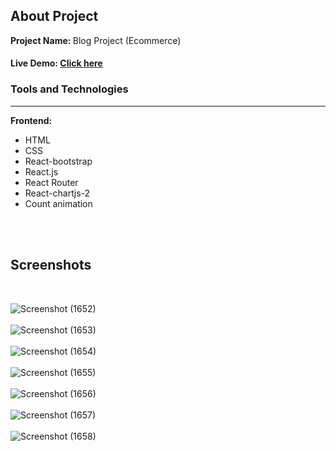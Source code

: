 <h2>About Project</h2>

<b>Project Name: </b> Blog Project (Ecommerce)

<h4>Live Demo: <a href="https://cocky-beaver-d54bcd.netlify.app/">Click here</a </h4> 




<h3>Tools and Technologies </h3>
<hr />

<b>Frontend: </b>
<ul>
  <li> HTML </li>
  <li> CSS </li>
  <li> React-bootstrap </li>
  <li> React.js </li>
  <li> React Router </li>
  <li> React-chartjs-2 </li>
  <li> Count animation </li>
</ul>



<br />
<br />

<h2>Screenshots</h2>
<br />
  
  
![Screenshot (1652)](https://user-images.githubusercontent.com/48715379/179383000-fa21e9fa-f80e-4259-8f3c-676792757e84.png) <br /> <br />
![Screenshot (1653)](https://user-images.githubusercontent.com/48715379/179383007-8d031645-7aae-4782-b93c-f3e71385683f.png) <br /> <br />
![Screenshot (1654)](https://user-images.githubusercontent.com/48715379/179383008-93aa52f2-3ec9-45c1-b3f3-bd75bf86d8dd.png) <br /> <br />
![Screenshot (1655)](https://user-images.githubusercontent.com/48715379/179383010-f3a84042-15ff-4980-8986-6821c4cdaa8f.png) <br /> <br />
![Screenshot (1656)](https://user-images.githubusercontent.com/48715379/179383011-92341118-b7d6-40b8-9cba-cd6617b5a95a.png) <br /> <br />
![Screenshot (1657)](https://user-images.githubusercontent.com/48715379/179383015-3925be59-a7b7-4c1d-9312-6750ae34115f.png) <br /> <br />
![Screenshot (1658)](https://user-images.githubusercontent.com/48715379/179383019-c4872043-2e2a-4893-91c3-29f2649e4824.png) <br /> <br />

